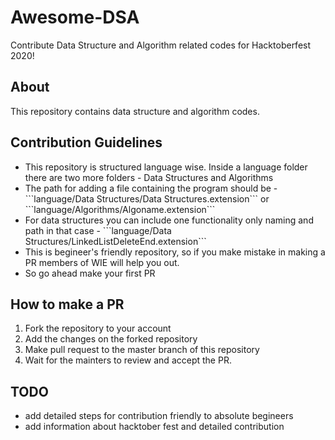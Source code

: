 # Awesome-DSA
Contribute Data Structure and Algorithm related codes for Hacktoberfest 2020!

## About

This repository contains data structure and algorithm codes.

## Contribution Guidelines

<ul>
<li>This repository is structured language wise. Inside a language folder there are two more folders - Data Structures and Algorithms</li>
<li> The path for adding a file containing the program should be - ```language/Data Structures/Data Structures.extension``` or ```language/Algorithms/Algoname.extension```</li>
  <li>For data structures you can include one functionality only naming and path in that case - ```language/Data Structures/LinkedListDeleteEnd.extension```</li>
  <li>This is begineer's friendly repository, so if you make mistake in making a PR members of WIE will help you out.</li>
  <li>So go ahead make your first PR</li>
</ul>

## How to make a PR
<ol>
  <li>Fork the repository to your account</li>
  <li>Add the changes on the forked repository</li>
  <li>Make pull request to the master branch of this repository</li>
  <li>Wait for the mainters to review and accept the PR.</li>
</ol>


## TODO

<ul>
  <li>add detailed steps for contribution friendly to absolute begineers</li>
  <li>add information about hacktober fest and detailed contribution</li>
</ul>

